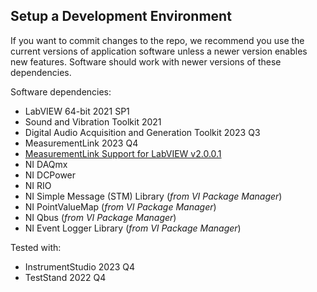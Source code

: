 ## Setup a Development Environment
If you want to commit changes to the repo, we recommend you use the current versions of application software unless a newer version enables new features. Software should work with newer versions of these dependencies.

Software dependencies:
- LabVIEW 64-bit 2021 SP1
- Sound and Vibration Toolkit 2021
- Digital Audio Acquisition and Generation Toolkit 2023 Q3
- MeasurementLink 2023 Q4
- [MeasurementLink Support for LabVIEW v2.0.0.1](https://github.com/ni/measurementlink-labview/releases/tag/v2.0.0.1)
- NI DAQmx
- NI DCPower
- NI RIO
- NI Simple Message (STM) Library (*from VI Package Manager*)
- NI PointValueMap (*from VI Package Manager*)
- NI Qbus (*from VI Package Manager*)
- NI Event Logger Library (*from VI Package Manager*)


Tested with:
- InstrumentStudio 2023 Q4
- TestStand 2022 Q4